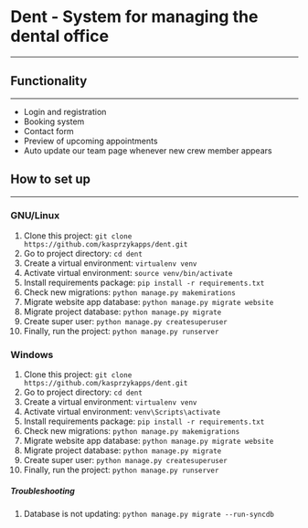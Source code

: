 # Dent - System for managing the dental office

___

##  Functionality

---
- Login and registration
- Booking system
- Contact form
- Preview of upcoming appointments
- Auto update our team page whenever new crew member appears





## How to set up

---
### GNU/Linux 
1. Clone this project: `git clone https://github.com/kasprzykapps/dent.git`
2. Go to project directory: `cd dent`
3. Create a virtual environment: `virtualenv venv`
4. Activate virtual environment: `source venv/bin/activate`
5. Install requirements package: `pip install -r requirements.txt`
6. Check new migrations: `python manage.py makemirations`
7. Migrate website app database: `python manage.py migrate website`
8. Migrate project database: `python manage.py migrate`
9. Create super user: `python manage.py createsuperuser`
10. Finally, run the project: `python manage.py runserver`

### Windows
1. Clone this project: `git clone https://github.com/kasprzykapps/dent.git`
2. Go to project directory: `cd dent`
3. Create a virtual environment: `virtualenv venv`
4. Activate virtual environment: `venv\Scripts\activate`
5. Install requirements package: `pip install -r requirements.txt`
6. Check new migrations: `python manage.py makemigrations`
7. Migrate website app database: `python manage.py migrate website`
8. Migrate project database: `python manage.py migrate`
9. Create super user: `python manage.py createsuperuser`
10. Finally, run the project: `python manage.py runserver`

##### Troubleshooting
1. Database is not updating: `python manage.py migrate --run-syncdb`
